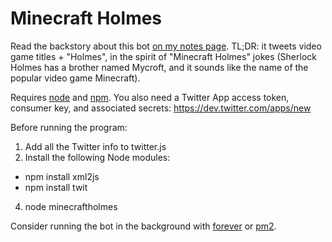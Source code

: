 Minecraft Holmes
==========

Read the backstory about this bot [on my notes page](http://notes.justagwailo.com/twitter/bots/minecraftholmes). TL;DR: it tweets video game titles + "Holmes", in the spirit of "Minecraft Holmes" jokes (Sherlock Holmes has a brother named Mycroft, and it sounds like the name of the popular video game Minecraft).

Requires [node](http://nodejs.org/) and [npm](http://npmjs.org/). You also need a Twitter App access token, consumer key, and associated secrets: https://dev.twitter.com/apps/new

Before running the program:

1. Add all the Twitter info to twitter.js
2. Install the following Node modules:
  * npm install xml2js
  * npm install twit
4. node minecraftholmes

Consider running the bot in the background with [forever](https://github.com/nodejitsu/forever) or [pm2](https://github.com/Unitech/pm2).
